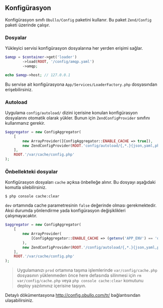 
## Konfigürasyon

Konfigürasyon sınıfı `Obullo/Config` paketini kullanır. Bu paket `Zend/Config` paketi üzerinde çalışır.

### Dosyalar

Yükleyici servisi konfigürasyon dosyalarına her yerden erişimi sağlar.

```php
$amqp = $container->get('loader')
        ->load(ROOT, '/config/amqp.yaml')
        ->amqp;

echo $amqp->host; // 127.0.0.1
```

Bu servise ait konfigürasyona `App/Services/LoaderFactory.php` dosyasından erişebilirsiniz.

### Autoload

Uygulama `config/autoload/` dizini içerisine konulan konfigürasyon dosyalarını otomatik olarak yükler. Bunun için `ZendConfigProvider` sınıfını kullanmanız gerekir.

```php
$aggregator = new ConfigAggregator(
    [
        new ArrayProvider([ConfigAggregator::ENABLE_CACHE => true]),
        new ZendConfigProvider(ROOT.'config/autoload/{,*.}{json,yaml,php}'),
    ],
    ROOT.'/var/cache/config.php'
);
```

### Önbellekteki dosyalar

Konfigürasyon dosyaları `cache` açıksa önbelleğe alınır. Bu dosyayı aşağıdaki komutla silebilirsiniz.

```
$ php console cache:clear
```

`dev` ortamında cache parametresinin `false` değerinde olması gerekmektedir. Aksi durumda yönlendirme yada konfigürasyon değişiklikleri çalışmayacaktır.

```php
$aggregator = new ConfigAggregator(
    [
        new ArrayProvider(
            [ConfigAggregator::ENABLE_CACHE => (getenv('APP_ENV') == 'dev') ? false : true ]
        ),
        new ZendConfigProvider(ROOT.'/config/autoload/{,*.}{json,yaml,php}'),
    ],
    ROOT.'/var/cache/config.php'
);
```

> Uygulamanızı `prod` ortamına taşıma işlemlerinde `var/config/cache.php` dosyasının yüklenmeden önce here defasında silinmesi için `rm var/config/cache.php`  veya `php console cache:clear` komutunu deploy yazılımınız içerisine taşıyın.

Detaylı dökümentasyona <a href="http://config.obullo.com/tr/">http://config.obullo.com/tr/</a> bağlantısından ulaşabilirsiniz.
